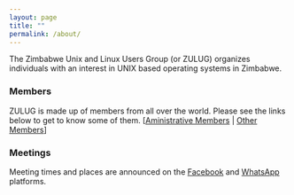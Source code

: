 ```yaml
---
layout: page
title: ""
permalink: /about/
---
```


The Zimbabwe Unix and Linux Users Group (or ZULUG) organizes individuals with an interest in UNIX based operating systems in Zimbabwe.

### Members
ZULUG is made up of members from all over the world. Please see the links below to get to know some of them. 
[[Aministrative Members]() | [Other Members]()]

### Meetings

Meeting times and places are announced on the [Facebook](https://facebook.com/zulug) and [WhatsApp](https://chat.whatsapp.com/2o6CxoNJYiDGCDLNAGJG0U) platforms.



